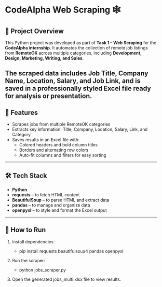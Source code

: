 # CodeAlpha Web Scraping  🕸️

## 📌 Project Overview
This Python project was developed as part of **Task 1 – Web Scraping** for the **CodeAlpha internship**. It automates the collection of remote job listings from **RemoteOK** across multiple categories, including **Development, Design, Marketing, Writing, and Sales**.

The scraped data includes **Job Title, Company Name, Location, Salary, and Job Link**, and is saved in a **professionally styled Excel file** ready for analysis or presentation.
---
## 🚀 Features
- Scrapes jobs from multiple RemoteOK categories  
- Extracts key information: Title, Company, Location, Salary, Link, and Category  
- Saves results in an Excel file with:
  - Colored headers and bold column titles  
  - Borders and alternating row colors  
  - Auto-fit columns and filters for easy sorting  

---
## 🛠️ Tech Stack
- **Python**  
- **requests** – to fetch HTML content  
- **BeautifulSoup** – to parse HTML and extract data  
- **pandas** – to manage and organize data  
- **openpyxl** – to style and format the Excel output  

---
## 📂 How to Run
1. Install dependencies:
   - pip install requests beautifulsoup4 pandas openpyxl

2. Run the scraper:
   - python jobs_scraper.py

3. Open the generated jobs_multi.xlsx file to view results.


